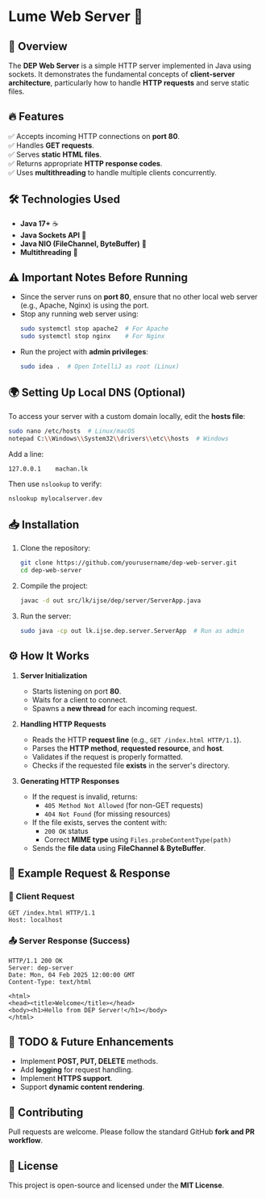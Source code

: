 # Lume Web Server 🚀

## 🌟 Overview
The **DEP Web Server** is a simple HTTP server implemented in Java using sockets. It demonstrates the fundamental concepts of **client-server architecture**, particularly how to handle **HTTP requests** and serve static files.

## 🔥 Features
✅ Accepts incoming HTTP connections on **port 80**.  
✅ Handles **GET requests**.  
✅ Serves **static HTML files**.  
✅ Returns appropriate **HTTP response codes**.  
✅ Uses **multithreading** to handle multiple clients concurrently.

## 🛠 Technologies Used
- **Java 17+** ☕
- **Java Sockets API** 🔌
- **Java NIO (FileChannel, ByteBuffer)** 📂
- **Multithreading** 🧵

## ⚠️ Important Notes Before Running
- Since the server runs on **port 80**, ensure that no other local web server (e.g., Apache, Nginx) is using the port.
- Stop any running web server using:
  ```sh
  sudo systemctl stop apache2  # For Apache
  sudo systemctl stop nginx    # For Nginx
  ```
- Run the project with **admin privileges**:
  ```sh
  sudo idea .  # Open IntelliJ as root (Linux)
  ```

## 🌍 Setting Up Local DNS (Optional)
To access your server with a custom domain locally, edit the **hosts file**:
```sh
sudo nano /etc/hosts  # Linux/macOS
notepad C:\\Windows\\System32\\drivers\\etc\\hosts  # Windows
```
Add a line:
```
127.0.0.1    machan.lk
```
Then use `nslookup` to verify:
```sh
nslookup mylocalserver.dev
```

## 📥 Installation
1. Clone the repository:
   ```sh
   git clone https://github.com/yourusername/dep-web-server.git
   cd dep-web-server
   ```
2. Compile the project:
   ```sh
   javac -d out src/lk/ijse/dep/server/ServerApp.java
   ```
3. Run the server:
   ```sh
   sudo java -cp out lk.ijse.dep.server.ServerApp  # Run as admin
   ```

## ⚙️ How It Works
1. **Server Initialization**
    - Starts listening on port **80**.
    - Waits for a client to connect.
    - Spawns a **new thread** for each incoming request.

2. **Handling HTTP Requests**
    - Reads the HTTP **request line** (e.g., `GET /index.html HTTP/1.1`).
    - Parses the **HTTP method**, **requested resource**, and **host**.
    - Validates if the request is properly formatted.
    - Checks if the requested file **exists** in the server's directory.

3. **Generating HTTP Responses**
    - If the request is invalid, returns:
        - `405 Method Not Allowed` (for non-GET requests)
        - `404 Not Found` (for missing resources)
    - If the file exists, serves the content with:
        - `200 OK` status
        - Correct **MIME type** using `Files.probeContentType(path)`
    - Sends the **file data** using **FileChannel & ByteBuffer**.

## 📜 Example Request & Response
### 📨 Client Request
```
GET /index.html HTTP/1.1
Host: localhost
```

### 📤 Server Response (Success)
```
HTTP/1.1 200 OK
Server: dep-server
Date: Mon, 04 Feb 2025 12:00:00 GMT
Content-Type: text/html

<html>
<head><title>Welcome</title></head>
<body><h1>Hello from DEP Server!</h1></body>
</html>
```

## 🚀 TODO & Future Enhancements
- Implement **POST, PUT, DELETE** methods.
- Add **logging** for request handling.
- Implement **HTTPS support**.
- Support **dynamic content rendering**.

## 🤝 Contributing
Pull requests are welcome. Please follow the standard GitHub **fork and PR workflow**.

## 📜 License
This project is open-source and licensed under the **MIT License**.

